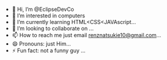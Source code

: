 - 👋 Hi, I’m @EclipseDevCo
- 👀 I’m interested in computers
- 🌱 I’m currently learning HTML<CSS<JAVAscript...
- 💞️ I’m looking to collaborate on ...
- 📫 How to reach me just email renznatsukie10@gmail.com...
- 😄 Pronouns: just Him...
- ⚡ Fun fact: not a funny guy ...

<!---
EclipseDevCo/EclipseDevCo is a ✨ special ✨ repository because its `README.md` (this file) appears on your GitHub profile.
You can click the Preview link to take a look at your changes.
--->
